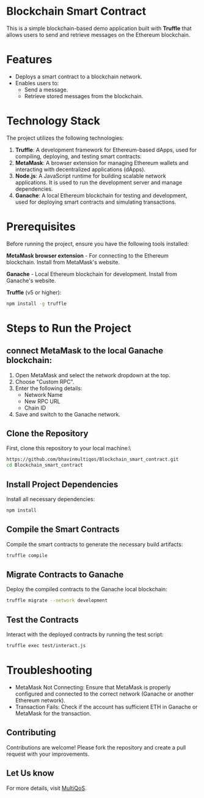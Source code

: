 # Blockchain Smart Contract

This is a simple blockchain-based demo application built with **Truffle** that allows users to send and retrieve messages on the Ethereum blockchain.

# Features
- Deploys a smart contract to a blockchain network.
- Enables users to:
  - Send a message.
  - Retrieve stored messages from the blockchain.

# Technology Stack
The project utilizes the following technologies:

1. **Truffle**: A development framework for Ethereum-based dApps, used for compiling, deploying, and testing smart contracts.
2. **MetaMask**: A browser extension for managing Ethereum wallets and interacting with decentralized applications (dApps).
3. **Node.js**: A JavaScript runtime for building scalable network applications. It is used to run the development server and manage dependencies.
4. **Ganache**: A local Ethereum blockchain for testing and development, used for deploying smart contracts and simulating transactions.

# Prerequisites
Before running the project, ensure you have the following tools installed:

**MetaMask browser extension** - For connecting to the Ethereum blockchain.
Install from MetaMask's website.

**Ganache** - Local Ethereum blockchain for development.
Install from Ganache's website.

**Truffle** (v5 or higher):
   ```bash
   npm install -g truffle
```
# Steps to Run the Project
## connect MetaMask to the local Ganache blockchain:

1. Open MetaMask and select the network dropdown at the top.
2. Choose "Custom RPC".
3. Enter the following details:
    - Network Name
    - New RPC URL
    - Chain ID
4. Save and switch to the Ganache network.

## Clone the Repository
First, clone this repository to your local machine:\
```bash
https://github.com/bhavinmultiqos/Blockchain_smart_contract.git
cd Blockchain_smart_contract
```
## Install Project Dependencies
Install all necessary dependencies:
```bash
npm install
```
 
## Compile the Smart Contracts
Compile the smart contracts to generate the necessary build artifacts:
```bash
truffle compile
```

## Migrate Contracts to Ganache
Deploy the compiled contracts to the Ganache local blockchain:
```bash
truffle migrate --network development
```
## Test the Contracts
Interact with the deployed contracts by running the test script:
```bash
truffle exec test/interact.js
```

# Troubleshooting
* MetaMask Not Connecting: Ensure that MetaMask is properly configured and connected to the correct network (Ganache or another Ethereum network).
* Transaction Fails: Check if the account has sufficient ETH in Ganache or MetaMask for the transaction.

## Contributing

Contributions are welcome! Please fork the repository and create a pull request with your improvements.

## Let Us know
For more details, visit [MultiQoS](https://multiqos.com/).







